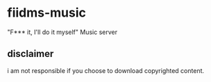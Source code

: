 # fiidms-music
"F*** it, I'll do it myself" Music server

## disclaimer
i am not responsible if you choose to download copyrighted content.
